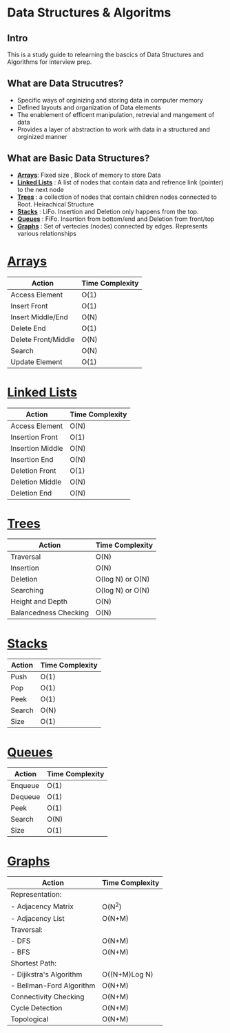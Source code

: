# Data Structures & Algoritms
## Intro
This is a study guide to relearning the bascics of Data Structures and Algorithms for interview prep.

## What are Data Strucutres?
- Specific ways of orginizing and storing data in computer memory
- Defined layouts and organization of Data elements
- The enablement of efficent manipulation, retrevial and mangement of data
- Provides a layer of abstraction to work with data in a structured and orginized manner

## What are Basic Data Structures?
- **[Arrays](#arrays)**: Fixed size , Block of memory to store Data
- **[Linked Lists](#linked_lists)** : A list of nodes that contain data and refrence link (pointer) to the next node
- **[Trees](#trees)** : a collection of nodes that contain children nodes connected to Root. Heirachical Structure
- **[Stacks](#stacks)** : LiFo. Insertion and Deletion only happens from the top.
- **[Queues](#queues)** : FiFo. Insertion from bottom/end and Deletion from front/top
- **[Graphs](#graphs)** : Set of vertecies (nodes) connected by edges. Represents various relationships
 

 # [Arrays](#arrays)

|Action | Time Complexity|
| --- | --- |
|Access Element| O(1) |
|Insert Front | O(1) |
|Insert Middle/End | O(N) |
|Delete End |O(1) |
|Delete Front/Middle | O(N) |
|Search |O(N) |
|Update Element |O(1) |

# [Linked Lists](#linked_lists)
|Action | Time Complexity|
| --- | --- |
|Access Element | O(N) |
|Insertion Front | O(1) |
|Insertion Middle | O(N) |
|Insertion End |O(N) |
|Deletion Front |O(1) |
|Deletion Middle |O(N) |
|Deletion End |O(N) |

# [Trees](#trees)
|Action | Time Complexity|
| --- | --- |
|Traversal |O(N) |
|Insertion |O(N) |
|Deletion |O(log N) or O(N) |
|Searching |O(log N)  or O(N)|
|Height and Depth |O(N) |
|Balancedness Checking|O(N) |

# [Stacks](#stacks)
|Action | Time Complexity|
| --- | --- |
|Push | O(1)|
|Pop |O(1) |
|Peek |O(1) |
|Search |O(N) |
|Size |O(1) |


# [Queues](#queues)
|Action | Time Complexity|
| --- | --- |
|Enqueue |O(1) |
|Dequeue |O(1) |
|Peek |O(1) |
|Search |O(N) |
|Size |O(1) |


# [Graphs](#graphs)
|Action | Time Complexity|
| --- | --- |
|Representation: |  |
|- Adjacency Matrix |O(N<Sup>2</Sup>) |
|- Adjacency List |O(N+M) |
|Traversal: | |
|- DFS |O(N+M) |
|- BFS |O(N+M) |
|Shortest Path: | |
|- Dijikstra's Algorithm | O((N+M)Log N) |
|- Bellman-Ford Algorithm |O(N+M) |
|Connectivity Checking |O(N+M) |
|Cycle Detection |O(N+M) |
|Topological |O(N+M) |
